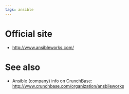 ```yaml
---
tags: ansible
---
```


# Official site

-   <http://www.ansibleworks.com/>

# See also

-   Ansible (company) info on CrunchBase: <http://www.crunchbase.com/organization/ansbileworks>

